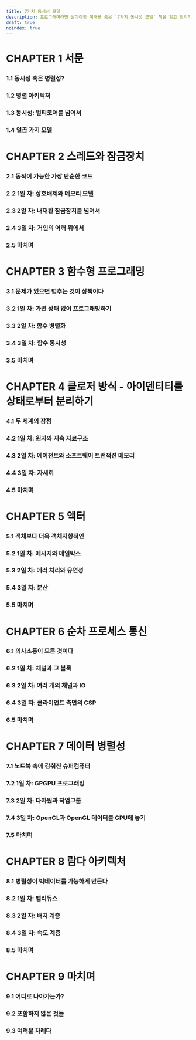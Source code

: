 ```yaml
---
title: 7가지 동시성 모델
description: 프로그래머라면 알아야할 미래를 품은 '7가지 동시성 모델' 책을 읽고 정리하는 공간입니다.
draft: true
noindex: true
---
```

# CHAPTER 1 서문  
### 1.1 동시성 혹은 병렬성?  
### 1.2 병렬 아키텍처  
### 1.3 동시성: 멀티코어를 넘어서  
### 1.4 일곱 가지 모델  
  
# CHAPTER 2 스레드와 잠금장치  
### 2.1 동작이 가능한 가장 단순한 코드  
### 2.2 1일 차: 상호배제와 메모리 모델  
### 2.3 2일 차: 내재된 잠금장치를 넘어서  
### 2.4 3일 차: 거인의 어깨 위에서  
### 2.5 마치며  
  
# CHAPTER 3 함수형 프로그래밍  
### 3.1 문제가 있으면 멈추는 것이 상책이다  
### 3.2 1일 차: 가변 상태 없이 프로그래밍하기  
### 3.3 2일 차: 함수 병렬화  
### 3.4 3일 차: 함수 동시성  
### 3.5 마치며  
  
# CHAPTER 4 클로저 방식 - 아이덴티티를 상태로부터 분리하기  
### 4.1 두 세계의 장점  
### 4.2 1일 차: 원자와 지속 자료구조  
### 4.3 2일 차: 에이전트와 소프트웨어 트랜잭션 메모리  
### 4.4 3일 차: 자세히  
### 4.5 마치며  
  
# CHAPTER 5 액터  
### 5.1 객체보다 더욱 객체지향적인  
### 5.2 1일 차: 메시지와 메일박스  
### 5.3 2일 차: 에러 처리와 유연성  
### 5.4 3일 차: 분산  
### 5.5 마치며  
  
# CHAPTER 6 순차 프로세스 통신  
### 6.1 의사소통이 모든 것이다  
### 6.2 1일 차: 채널과 고 블록  
### 6.3 2일 차: 여러 개의 채널과 IO  
### 6.4 3일 차: 클라이언트 측면의 CSP  
### 6.5 마치며  
  
# CHAPTER 7 데이터 병렬성  
### 7.1 노트북 속에 감춰진 슈퍼컴퓨터  
### 7.2 1일 차: GPGPU 프로그래밍  
### 7.3 2일 차: 다차원과 작업그룹  
### 7.4 3일 차: OpenCL과 OpenGL 데이터를 GPU에 놓기  
### 7.5 마치며  
  
# CHAPTER 8 람다 아키텍처  
### 8.1 병렬성이 빅데이터를 가능하게 만든다  
### 8.2 1일 차: 맵리듀스  
### 8.3 2일 차: 배치 계층  
### 8.4 3일 차: 속도 계층  
### 8.5 마치며  
  
# CHAPTER 9 마치며  
### 9.1 어디로 나아가는가?  
### 9.2 포함하지 않은 것들  
### 9.3 여러분 차례다